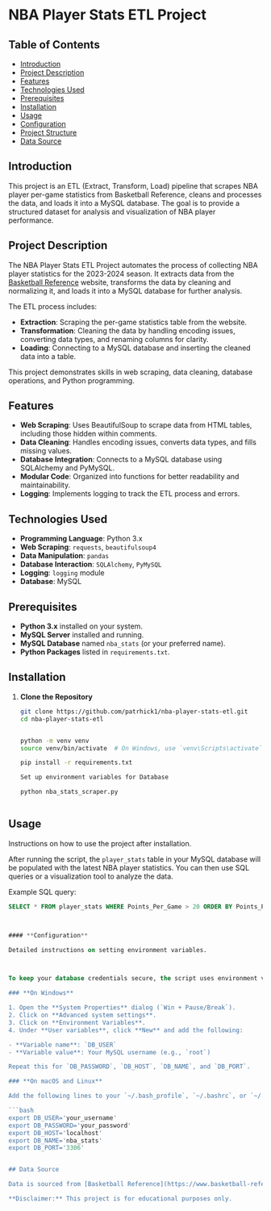 # NBA Player Stats ETL Project

## Table of Contents

- [Introduction](#introduction)
- [Project Description](#project-description)
- [Features](#features)
- [Technologies Used](#technologies-used)
- [Prerequisites](#prerequisites)
- [Installation](#installation)
- [Usage](#usage)
- [Configuration](#configuration)
- [Project Structure](#project-structure)
- [Data Source](#data-source)


## Introduction

This project is an ETL (Extract, Transform, Load) pipeline that scrapes NBA player per-game statistics from Basketball Reference, cleans and processes the data, and loads it into a MySQL database. The goal is to provide a structured dataset for analysis and visualization of NBA player performance.

## Project Description

The NBA Player Stats ETL Project automates the process of collecting NBA player statistics for the 2023-2024 season. It extracts data from the [Basketball Reference](https://www.basketball-reference.com/leagues/NBA_2024_per_game.html) website, transforms the data by cleaning and normalizing it, and loads it into a MySQL database for further analysis.

The ETL process includes:

- **Extraction**: Scraping the per-game statistics table from the website.
- **Transformation**: Cleaning the data by handling encoding issues, converting data types, and renaming columns for clarity.
- **Loading**: Connecting to a MySQL database and inserting the cleaned data into a table.

This project demonstrates skills in web scraping, data cleaning, database operations, and Python programming.


## Features

- **Web Scraping**: Uses BeautifulSoup to scrape data from HTML tables, including those hidden within comments.
- **Data Cleaning**: Handles encoding issues, converts data types, and fills missing values.
- **Database Integration**: Connects to a MySQL database using SQLAlchemy and PyMySQL.
- **Modular Code**: Organized into functions for better readability and maintainability.
- **Logging**: Implements logging to track the ETL process and errors.

## Technologies Used

- **Programming Language**: Python 3.x
- **Web Scraping**: `requests`, `beautifulsoup4`
- **Data Manipulation**: `pandas`
- **Database Interaction**: `SQLAlchemy`, `PyMySQL`
- **Logging**: `logging` module
- **Database**: MySQL

## Prerequisites

- **Python 3.x** installed on your system.
- **MySQL Server** installed and running.
- **MySQL Database** named `nba_stats` (or your preferred name).
- **Python Packages** listed in `requirements.txt`.


## Installation

1. **Clone the Repository**

   ```bash
   git clone https://github.com/patrhick1/nba-player-stats-etl.git
   cd nba-player-stats-etl


   python -m venv venv
   source venv/bin/activate  # On Windows, use `venv\Scripts\activate`
   
   pip install -r requirements.txt
   
   Set up environment variables for Database
   
   python nba_stats_scraper.py



## **Usage**

Instructions on how to use the project after installation.

After running the script, the `player_stats` table in your MySQL database will be populated with the latest NBA player statistics. You can then use SQL queries or a visualization tool to analyze the data.
   
Example SQL query:
   
   ```sql
   SELECT * FROM player_stats WHERE Points_Per_Game > 20 ORDER BY Points_Per_Game DESC;



#### **Configuration**
   
Detailed instructions on setting environment variables.



To keep your database credentials secure, the script uses environment variables. Here's how you can set them up:
   
### **On Windows**
   
1. Open the **System Properties** dialog (`Win + Pause/Break`).
2. Click on **Advanced system settings**.
3. Click on **Environment Variables**.
4. Under **User variables**, click **New** and add the following:

- **Variable name**: `DB_USER`
- **Variable value**: Your MySQL username (e.g., `root`)

Repeat this for `DB_PASSWORD`, `DB_HOST`, `DB_NAME`, and `DB_PORT`.

### **On macOS and Linux**
   
Add the following lines to your `~/.bash_profile`, `~/.bashrc`, or `~/.zshrc` file:
   
   ```bash
   export DB_USER='your_username'
   export DB_PASSWORD='your_password'
   export DB_HOST='localhost'
   export DB_NAME='nba_stats'
   export DB_PORT='3306'
   

## Data Source

Data is sourced from [Basketball Reference](https://www.basketball-reference.com/leagues/NBA_2024_per_game.html). Please review their terms of service and usage policies before using the data.

**Disclaimer:** This project is for educational purposes only.



